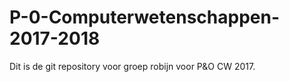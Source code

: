 # P-0-Computerwetenschappen-2017-2018

Dit is de git repository voor groep robijn voor P&O CW 2017.
